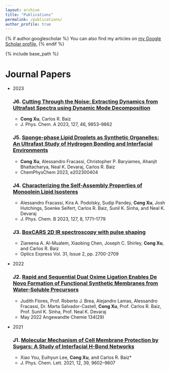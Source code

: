 ```yaml
---
layout: archive
title: "Publications"
permalink: /publications/
author_profile: true
---
```


{% if author.googlescholar %}
  You can also find my articles on <u><a href="{{author.googlescholar}}">my Google Scholar profile</a>.</u>
{% endif %}

{% include base_path %}

Journal Papers
======
* 2023
  ### J6. [Cutting Through the Noise: Extracting Dynamics from Ultrafast Spectra using Dynamic Mode Decomposition](https://pubs.acs.org/doi/full/10.1021/acs.jpca.3c05755)
   * **Cong Xu**, Carlos R. Baiz
   * J. Phys. Chem. A 2023, 127, 46, 9853–9862

  ### J5. [Sponge-phase Lipid Droplets as Synthetic Organelles: An Ultrafast Study of Hydrogen Bonding and Interfacial Environments](https://doi.org/10.1002/cphc.202300404)
   * **Cong Xu**, Alessandro Fracassi, Christopher P. Baryiames, Ahanjit Bhattacharya, Neal K. Devaraj, Carlos R. Baiz
   * ChemPhysChem 2023, e202300404
  
  ### J4. [Characterizing the Self-Assembly Properties of Monoolein Lipid Isosteres](https://pubs.acs.org/doi/10.1021/acs.jpcb.2c07215)
   * Alessandro Fracassi, Kira A. Podolsky, Sudip Pandey, **Cong Xu**, Josh Hutchings, Soenke Seifert, Carlos R. Baiz, Sunil K. Sinha, and Neal K. Devaraj
   * J. Phys. Chem. B 2023, 127, 8, 1771–1779
    
  ### J3. [BoxCARS 2D IR spectroscopy with pulse shaping](https://doi.org/10.1364/OE.471984)
   * Ziareena A. Al-Mualem, Xiaobing Chen, Joseph C. Shirley, **Cong Xu**, and Carlos R. Baiz
   * Optics Express Vol. 31, Issue 2, pp. 2700-2709

* 2022

  ### J2. [Rapid and Sequential Dual Oxime Ligation Enables De Novo Formation of Functional Synthetic Membranes from Water-Soluble Precursors](https://doi.org/10.1002/anie.202200549)
   * Judith Flores, Prof. Roberto J. Brea, Alejandro Lamas, Alessandro Fracassi, Dr. Marta Salvador-Castell, **Cong Xu**, Prof. Carlos R. Baiz, Prof. Sunil K. Sinha, Prof. Neal K. Devaraj
   * May 2022 Angewandte Chemie 134(29)
    
* 2021

  ### J1. [Molecular Mechanism of Cell Membrane Protection by Sugars: A Study of Interfacial H-Bond Networks](https://pubs.acs.org/doi/pdf/10.1021/acs.jpclett.1c02451)
   * Xiao You, Euihyun Lee, **Cong Xu**, and Carlos R. Baiz*
   * J. Phys. Chem. Lett. 2021, 12, 39, 9602–9607
